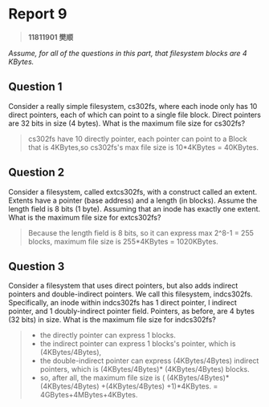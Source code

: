 # Report 9

> **11811901 樊顺**

*Assume, for all of the questions in this part, that filesystem blocks are 4 KBytes.*

## Question 1

Consider a really simple filesystem, cs302fs, where each inode only has 10 direct pointers, each of which can point to a single file block. Direct pointers are 32 bits in size (4 bytes). What is the maximum file size for cs302fs?

> cs302fs have 10 directly pointer, each pointer can point to a Block that is 4KBytes,so cs302fs's max file size is 10*4KBytes = 40KBytes.

## Question 2

Consider a filesystem, called extcs302fs, with a construct called an extent. Extents have a pointer (base address) and a length (in blocks). Assume the length field is 8 bits (1 byte). Assuming that an inode has exactly one extent. What is the maximum file size for extcs302fs?

> Because the length field is 8 bits, so it can express max 2^8-1 = 255 blocks, maximum file size is 255*4KBytes = 1020KBytes.

## Question 3

Consider a filesystem that uses direct pointers, but also adds indirect pointers and double-indirect pointers. We call this filesystem, indcs302fs. Specifically, an inode within indcs302fs has 1 direct pointer, l indirect pointer, and 1 doubly-indirect pointer field. Pointers, as before, are 4 bytes (32 bits) in size. What is the maximum file size for indcs302fs?
>
> + the directly pointer can express 1 blocks.
> + the indirect pointer can express 1 blocks's pointer, which is (4KBytes/4Bytes),
> + the double-indirect pointer can express (4KBytes/4Bytes) indirect pointers, which is (4KBytes/4Bytes)* (4KBytes/4Bytes) blocks.
> + so, after all, the maximum file size is ( (4KBytes/4Bytes)*(4KBytes/4Bytes) +(4KBytes/4Bytes) +1)*4KBytes. = 4GBytes+4MBytes+4KBytes.
